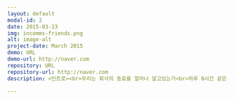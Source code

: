 ```yaml
---
layout: default
modal-id: 2
date: 2015-03-23
img: incomms-friends.png
alt: image-alt
project-date: March 2015
demo: URL
demo-url: http://naver.com
repository: URL
repository-url: http://naver.com
description: <인트로><br>우리는 회사의 동료를 얼마나 알고있는가<br>하루 8시간 같은 공간안에 있지만 이름 조차 알수 없는 것이 보편적인 현실..<br>조직을 결속시키는 첫번째 단추..<br>게임을 통해 나의 동료의 이름과 얼굴이 내 마음속에 들어온다<br><br><소개><br>인컴즈 프렌즈는 인컴즈 사우들의 이름을 맞추는 게임입니다.<br>많은 사우들이 있는 인컴즈에서 서로를 더 알고 친밀감을 높이기 위해 게임을 기획 및 제작 하였습니다.<br>이름을 입력하였을 경우 랜덤하게 나오는 아이템들은 또 하나의 재미.<br>MOBILE과 PC환경을 분리하여 두개의 게임을!!<br>지금 바로 플레이 해보세요.

---
```

